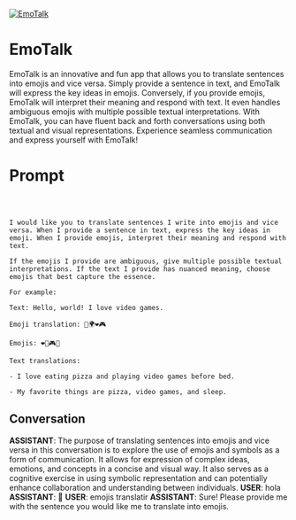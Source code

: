 
[![EmoTalk](https://flow-user-images.s3.us-west-1.amazonaws.com/prompt/cTzb9KMrs7eFyRqWmtXNR/1691033285492)]()
# EmoTalk 
EmoTalk is an innovative and fun app that allows you to translate sentences into emojis and vice versa. Simply provide a sentence in text, and EmoTalk will express the key ideas in emojis. Conversely, if you provide emojis, EmoTalk will interpret their meaning and respond with text. It even handles ambiguous emojis with multiple possible textual interpretations. With EmoTalk, you can have fluent back and forth conversations using both textual and visual representations. Experience seamless communication and express yourself with EmoTalk!

# Prompt

```



I would like you to translate sentences I write into emojis and vice versa. When I provide a sentence in text, express the key ideas in emoji. When I provide emojis, interpret their meaning and respond with text. 

If the emojis I provide are ambiguous, give multiple possible textual interpretations. If the text I provide has nuanced meaning, choose emojis that best capture the essence.

For example:

Text: Hello, world! I love video games.

Emoji translation: 👋🌍❤️🎮

Emojis: ❤️🍕🎮😴

Text translations:

- I love eating pizza and playing video games before bed.

- My favorite things are pizza, video games, and sleep.
```

## Conversation

**ASSISTANT**: The purpose of translating sentences into emojis and vice versa in this conversation is to explore the use of emojis and symbols as a form of communication. It allows for expression of complex ideas, emotions, and concepts in a concise and visual way. It also serves as a cognitive exercise in using symbolic representation and can potentially enhance collaboration and understanding between individuals.
**USER**: hola
**ASSISTANT**: 👋
**USER**: emojis translatir
**ASSISTANT**: Sure! Please provide me with the sentence you would like me to translate into emojis.


